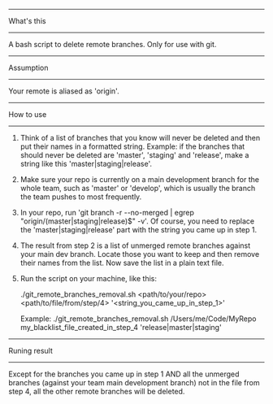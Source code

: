 **************
  What's this
**************
A bash script to delete remote branches. Only for use with git.

**************
  Assumption
**************
Your remote is aliased as 'origin'.

**************
  How to use
**************

1. Think of a list of branches that you know will never be deleted and then put their names in a formatted string. Example: if the branches that should never be deleted are 'master', 'staging' and 'release', make a string like this 'master|staging|release'.

2. Make sure your repo is currently on a main development branch for the whole team, such as 'master' or 'develop', which is usually the branch the team pushes to most frequently.

3. In your repo, run 'git branch -r --no-merged | egrep "origin/(master|staging|release)$" -v'. Of course, you need to replace the 'master|staging|release' part with the string you came up in step 1.

4. The result from step 2 is a list of unmerged remote branches against your main dev branch. Locate those you want to keep and then remove their names from the list. Now save the list in a plain text file.

5. Run the script on your machine, like this: 
	
	./git_remote_branches_removal.sh <path/to/your/repo> <path/to/file/from/step/4> '<string_you_came_up_in_step_1>'

	Example: ./git_remote_branches_removal.sh /Users/me/Code/MyRepo my_blacklist_file_created_in_step_4 'release|master|staging'

*****************
  Runing result
*****************

Except for the branches you came up in step 1 AND all the unmerged branches (against your team main development branch) not in the file from step 4, all the other remote branches will be deleted. 
